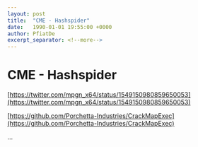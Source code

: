 ```yaml
---
layout: post
title:  "CME - Hashspider"
date:   1990-01-01 19:55:00 +0000
author: PfiatDe
excerpt_separator: <!--more-->
---
```


# CME - Hashspider

[https://twitter.com/mpgn_x64/status/1549150980859650053](https://twitter.com/mpgn_x64/status/1549150980859650053)

[https://github.com/Porchetta-Industries/CrackMapExec](https://github.com/Porchetta-Industries/CrackMapExec)

...
<!--more-->
